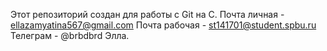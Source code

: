Этот репозиторий создан для работы с Git на C. Почта личная - ellazamyatina567@gmail.com Почта рабочая - st141701@student.spbu.ru Телеграм - @brbdbrd Элла.
